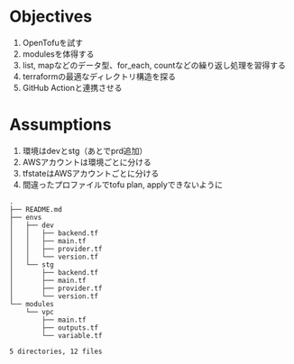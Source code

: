 # Objectives

1. OpenTofuを試す
1. modulesを体得する
1. list, mapなどのデータ型、for_each, countなどの繰り返し処理を習得する
1. terraformの最適なディレクトリ構造を探る
1. GitHub Actionと連携させる


# Assumptions

1. 環境はdevとstg（あとでprd追加）
1. AWSアカウントは環境ごとに分ける
1. tfstateはAWSアカウントごとに分ける
1. 間違ったプロファイルでtofu plan, applyできないように


```
.
├── README.md
├── envs
│   ├── dev
│   │   ├── backend.tf
│   │   ├── main.tf
│   │   ├── provider.tf
│   │   └── version.tf
│   └── stg
│       ├── backend.tf
│       ├── main.tf
│       ├── provider.tf
│       └── version.tf
└── modules
    └── vpc
        ├── main.tf
        ├── outputs.tf
        └── variable.tf

5 directories, 12 files
```
